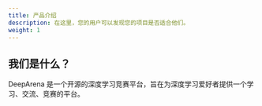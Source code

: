 ```yaml
---
title: 产品介绍
description: 在这里，您的用户可以发现您的项目是否适合他们。
weight: 1
---
```


## 我们是什么？

DeepArena 是一个开源的深度学习竞赛平台，旨在为深度学习爱好者提供一个学习、交流、竞赛的平台。
